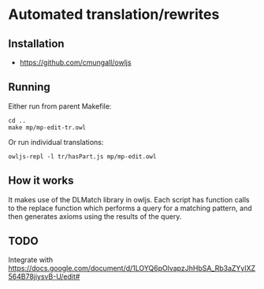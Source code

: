 # Automated translation/rewrites

## Installation

 * https://github.com/cmungall/owljs

## Running

Either run from parent Makefile:

    cd ..
    make mp/mp-edit-tr.owl

Or run individual translations:

    owljs-repl -l tr/hasPart.js mp/mp-edit.owl

## How it works

It makes use of the DLMatch library in owljs. Each script has function
calls to the replace function which performs a query for a matching
pattern, and then generates axioms using the results of the query.

## TODO

Integrate with
https://docs.google.com/document/d/1LOYQ6pOlvapzJhHbSA_Rb3aZYylXZ564B78jiysvB-U/edit#

